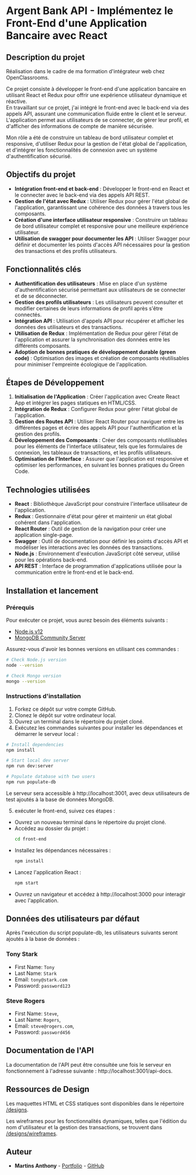 # Argent Bank API - Implémentez le Front-End d'une Application Bancaire avec React

## Description du projet

Réalisation dans le cadre de ma formation d'intégrateur web chez OpenClassrooms.<br>

Ce projet consiste à développer le front-end d'une application bancaire en utilisant React et Redux pour offrir une expérience utilisateur dynamique et réactive.<br> 
En travaillant sur ce projet, j'ai intégré le front-end avec le back-end via des appels API, assurant une communication fluide entre le client et le serveur.<br>
L'application permet aux utilisateurs de se connecter, de gérer leur profil, et d'afficher des informations de compte de manière sécurisée.

Mon rôle a été de construire un tableau de bord utilisateur complet et responsive, d'utiliser Redux pour la gestion de l'état global de l'application, et d'intégrer les fonctionnalités de connexion avec un système d'authentification sécurisé.

## Objectifs du projet

- **Intégration front-end et back-end** : Développer le front-end en React et le connecter avec le back-end via des appels API REST.
- **Gestion de l'état avec Redux** : Utiliser Redux pour gérer l'état global de l'application, garantissant une cohérence des données à travers tous les composants.
- **Création d'une interface utilisateur responsive** : Construire un tableau de bord utilisateur complet et responsive pour une meilleure expérience utilisateur.
- **Utilisation de swagger pour documenter les API** : Utiliser Swagger pour définir et documenter les points d'accès API nécessaires pour la gestion des transactions et des profils utilisateurs.

## Fonctionnalités clés

- **Authentification des utilisateurs** : Mise en place d'un système d'authentification sécurisé permettant aux utilisateurs de se connecter et de se déconnecter.
- **Gestion des profils utilisateurs** : Les utilisateurs peuvent consulter et modifier certaines de leurs informations de profil après s'être connectés.
- **Intégration API** : Utilisation d'appels API pour récupérer et afficher les données des utilisateurs et des transactions.
- **Utilisation de Redux** : Implémentation de Redux pour gérer l'état de l'application et assurer la synchronisation des données entre les différents composants.
- **Adoption de bonnes pratiques de développement durable (green code)** : Optimisation des images et création de composants réutilisables pour minimiser l'empreinte écologique de l'application.

## Étapes de Développement

1. **Initialisation de l'Application** : Créer l'application avec Create React App et intégrer les pages statiques en HTML/CSS.
2. **Intégration de Redux** : Configurer Redux pour gérer l'état global de l'application.
3. **Gestion des Routes API** : Utiliser React Router pour naviguer entre les différentes pages et écrire des appels API pour l'authentification et la gestion des profils.
4. **Développement des Composants** : Créer des composants réutilisables pour les éléments de l'interface utilisateur, tels que les formulaires de connexion, les tableaux de transactions, et les profils utilisateurs.
5. **Optimisation de l'Interface** : Assurer que l'application est responsive et optimiser les performances, en suivant les bonnes pratiques du Green Code.

## Technologies utilisées

- **React** : Bibliothèque JavaScript pour construire l'interface utilisateur de l'application.
- **Redux** : Gestionnaire d'état pour gérer et maintenir un état global cohérent dans l'application.
- **React Router** : Outil de gestion de la navigation pour créer une application single-page.
- **Swagger** : Outil de documentation pour définir les points d'accès API et modéliser les interactions avec les données des transactions.
- **Node.js** : Environnement d'exécution JavaScript côté serveur, utilisé pour les opérations back-end.
- **API REST** : Interface de programmation d'applications utilisée pour la communication entre le front-end et le back-end.

## Installation et lancement

### Prérequis

Pour exécuter ce projet, vous aurez besoin des éléments suivants :

- [Node.js v12](https://nodejs.org/en/)
- [MongoDB Community Server](https://www.mongodb.com/try/download/community)

Assurez-vous d'avoir les bonnes versions en utilisant ces commandes :

```bash
# Check Node.js version
node --version

# Check Mongo version
mongo --version
```

### Instructions d'installation

1. Forkez ce dépôt sur votre compte GitHub.
2. Clonez le dépôt sur votre ordinateur local.
3. Ouvrez un terminal dans le répertoire du projet cloné.
4. Exécutez les commandes suivantes pour installer les dépendances et démarrer le serveur local :

```bash
# Install dependencies
npm install

# Start local dev server
npm run dev:server

# Populate database with two users
npm run populate-db
```

Le serveur sera accessible à http://localhost:3001, avec deux utilisateurs de test ajoutés à la base de données MongoDB.


5. exécuter le front-end, suivez ces étapes :
 
- Ouvrez un nouveau terminal dans le répertoire du projet cloné.
- Accédez au dossier du projet :
    ```bash
    cd front-end
    ```
- Installez les dépendances nécessaires :
    ```bash
    npm install
    ```
- Lancez l'application React :
    ```bash
    npm start
    ```
- Ouvrez un navigateur et accédez à http://localhost:3000 pour interagir avec l'application.

## Données des utilisateurs par défaut

Après l'exécution du script populate-db, les utilisateurs suivants seront ajoutés à la base de données :

### Tony Stark

- First Name: `Tony`
- Last Name: `Stark`
- Email: `tony@stark.com`
- Password: `password123`

### Steve Rogers

- First Name: `Steve`,
- Last Name: `Rogers`,
- Email: `steve@rogers.com`,
- Password: `password456`

## Documentation de l'API

La documentation de l'API peut être consultée une fois le serveur en fonctionnement à l'adresse suivante : http://localhost:3001/api-docs.

## Ressources de Design

Les maquettes HTML et CSS statiques sont disponibles dans le répertoire [/designs](https://github.com/Martins-Anthony/ArgentBank-website/tree/main/designs). 

Les wireframes pour les fonctionnalités dynamiques, telles que l'édition du nom d'utilisateur et la gestion des transactions, se trouvent dans [/designs/wireframes](https://github.com/Martins-Anthony/ArgentBank-website/tree/main/designs/wireframes).

## Auteur

- **Martins Anthony** - [Portfolio](https://webcraft-anthony.com/) - [GitHub](https://github.com/Martins-Anthony)
